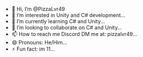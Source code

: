 - 👋 Hi, I’m @PizzaLvr49
- 👀 I’m interested in Unity and C# development...
- 🌱 I’m currently learning C# and Unity...
- 💞️ I’m looking to collaborate on C# and Unity...
- 📫 How to reach me Discord DM me at: pizzalvr49...
- 😄 Pronouns: He/Him...
- ⚡ Fun fact: im 11...

<!---
PizzaLvr49/PizzaLvr49 is a ✨ special ✨ repository because its `README.md` (this file) appears on your GitHub profile.
You can click the Preview link to take a look at your changes.
--->

